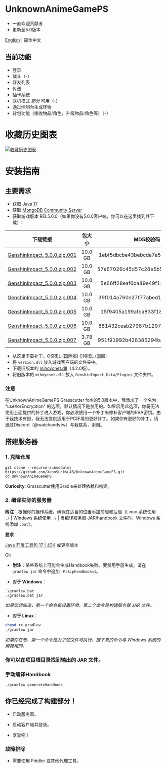 # UnknownAnimeGamePS
- 一直欢迎贡献者
- 更新至5.0版本

[English](README.md) | 简体中文

## 当前功能


* 登录
* 战斗（-）
* 好友列表
* 传送
* 抽卡系统
* 联机模式 *部分* 可用（-）
* 通过控制台生成怪物
* 背包功能（接收物品/角色，升级物品/角色等）（-）

# 收藏历史图表
[![收藏历史图表](https://api.star-history.com/svg?repos=XeonSucksLAB/UnknownAnimeGamePS&type=Date)](https://star-history.com/#XeonSucksLAB/UnknownAnimeGamePS&Date)

# 安装指南

## 主要需求

- 获取 [Java 17](https://www.oracle.com/java/technologies/javase/jdk17-archive-downloads.html)
- 获取 [MongoDB Community Server](https://www.mongodb.com/try/download/community)
- 获取游戏版本 REL5.0.0（如果你没有5.0.0客户端，你可以在这里找到并下载）：

| 下载链接 | 包大小 | MD5校验码 |
| :---: | :---: | :---: |
| [GenshinImpact_5.0.0.zip.001](https://autopatchhk.yuanshen.com/client_app/download/pc_zip/20240816185649_LtymMnnIZVQfbLZ2/GenshinImpact_5.0.0.zip.001) | 10.0 GB | 1ebf5dbcbe43bebcda7a57a8d789092e |
| [GenshinImpact_5.0.0.zip.002](https://autopatchhk.yuanshen.com/client_app/download/pc_zip/20240816185649_LtymMnnIZVQfbLZ2/GenshinImpact_5.0.0.zip.002) | 10.0 GB | 57a67026c45d57c28e5b52e24e84cc04 |
| [GenshinImpact_5.0.0.zip.003](https://autopatchhk.yuanshen.com/client_app/download/pc_zip/20240816185649_LtymMnnIZVQfbLZ2/GenshinImpact_5.0.0.zip.003) | 10.0 GB | 5e66ff28eaf6ba89e49f153c0f077d34 |
| [GenshinImpact_5.0.0.zip.004](https://autopatchhk.yuanshen.com/client_app/download/pc_zip/20240816185649_LtymMnnIZVQfbLZ2/GenshinImpact_5.0.0.zip.004) | 10.0 GB | 39f014a760e27f77abed1989739c74c6 |
| [GenshinImpact_5.0.0.zip.005](https://autopatchhk.yuanshen.com/client_app/download/pc_zip/20240816185649_LtymMnnIZVQfbLZ2/GenshinImpact_5.0.0.zip.005) | 10.0 GB | 15f9405a199afba833f18fce288b9c7f |
| [GenshinImpact_5.0.0.zip.006](https://autopatchhk.yuanshen.com/client_app/download/pc_zip/20240816185649_LtymMnnIZVQfbLZ2/GenshinImpact_5.0.0.zip.006) | 10.0 GB | 881432ceab27987b1297c9eefb39f192 |
| [GenshinImpact_5.0.0.zip.007](https://autopatchhk.yuanshen.com/client_app/download/pc_zip/20240816185649_LtymMnnIZVQfbLZ2/GenshinImpact_5.0.0.zip.006) | 3.78 GB | 951f91992b428385294baf9b6c764d49 |

- 从这里下载补丁。[OSREL (国际服)](https://watchandy.me/version.dll) [CNREL (国服)](https://watchandy.me/cn/version.dll)
- 将 `version.dll` 放入游戏客户端的文件夹中。
- 下载旧版本的 [mihoyonet.dll](https://autopatchhk.yuanshen.com/client_app/download/pc_zip/20231030132335_iOEfPMcbrXpiA8Ca/ScatteredFiles/GenshinImpact_Data/Plugins/mihoyonet.dll)（4.2.0版）。
- 将旧版本的 `mihoyonet.dll` 放入 `GenshinImpact_Data/Plugins` 文件夹中。

### 注意

在UnknownAnimeGamePS Grasscutter fork的5.0版本中，我添加了一个名为 "useXorEncryption" 的选项，默认情况下是禁用的。如果启用此选项，你将无法使用上面提供的补丁进入游戏，你必须使用一个补丁来修补客户端的RSA密钥。由于我技术有限，我无法提供适用于PC环境的更好补丁。如果你有更好的补丁，请通过Discord（@watchandytw）与我联系，谢谢。

## 搭建服务器

### 1. 克隆仓库

```shell
git clone --recurse-submodules https://github.com/XeonSucksLAB/UnknownAnimeGamePS.git
cd UnknownAnimeGamePS
```

**Curiosity**: Grasscutter使用Gradle来处理依赖和构建。

### 2. 编译实际的服务器

**附注**：根据你的操作系统，确保在适当的位置添加前缀和后缀（Linux 系统使用 `./` | Windows 系统使用 `.\` | 当编译服务器 JAR/handbook 文件时，Windows 系统添加 `.bat`）。

**要求**：

[Java 开发工具包 17 | JDK](https://oracle.com/java/technologies/javase/jdk17-archive-downloads.html) 或更高版本

[Git](https://git-scm.com/downloads)

- **附注**：某些系统上可能会生成Handbook失败。要禁用手册生成，请在 `gradlew jar` 命令中追加 `-PskipHandbook=1`。

- **对于 Windows**：
```shell
.\gradlew.bat
.\gradlew.bat jar
```
*如果您想知道，第一个命令是设置环境，第二个命令是构建服务器 JAR 文件。*

- **对于 Linux**：
```bash
chmod +x gradlew
./gradlew jar
```
*如果你在想，第一个命令是为了使文件可执行，接下来的命令与 Windows 系统的解释相同。*

### 你可以在项目根目录找到输出的 JAR 文件。

### 手动编译Handbook
```shell
./gradlew generateHandbook
```


## 你已经完成了构建部分！

- 启动服务器。
- 启动客户端并登录。

- 享受吧！

### 故障排除
- 需要使用 Fiddler 或其他代理工具。
